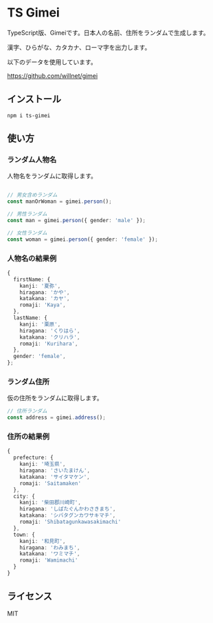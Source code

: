# TS Gimei

TypeScript版、Gimeiです。日本人の名前、住所をランダムで生成します。

漢字、ひらがな、カタカナ、ローマ字を出力します。

以下のデータを使用しています。

https://github.com/willnet/gimei

## インストール

```
npm i ts-gimei
```

## 使い方

### ランダム人物名

人物名をランダムに取得します。

```typescript

// 男女含めランダム
const manOrWoman = gimei.person();

// 男性ランダム
const man = gimei.person({ gender: 'male' });

// 女性ランダム
const woman = gimei.person({ gender: 'female' });
```

### 人物名の結果例

```typescript
{
  firstName: {
    kanji: '夏弥',
    hiragana: 'かや',
    katakana: 'カヤ',
    romaji: 'Kaya',
  },
  lastName: {
    kanji: '栗原',
    hiragana: 'くりはら',
    katakana: 'クリハラ',
    romaji: 'Kurihara',
  },
  gender: 'female',
};
```

### ランダム住所

仮の住所をランダムに取得します。

```typescript
// 住所ランダム
const address = gimei.address();
```

### 住所の結果例

```typescript
{
  prefecture: {
    kanji: '埼玉県',
    hiragana: 'さいたまけん',
    katakana: 'サイタマケン',
    romaji: 'Saitamaken'
  },
  city: {
    kanji: '柴田郡川崎町',
    hiragana: 'しばたぐんかわさきまち',
    katakana: 'シバタグンカワサキマチ',
    romaji: 'Shibatagunkawasakimachi'
  },
  town: {
    kanji: '和見町',
    hiragana: 'わみまち',
    katakana: 'ワミマチ',
    romaji: 'Wamimachi'
  }
}
```

## ライセンス

MIT